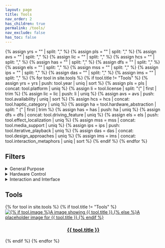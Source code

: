 ```yaml
---
layout: page
title: Tools
nav_order: 2
has_children: true
permalink: /tools/
nav_exclude: false
has_toc: false
---
```

<link rel="stylesheet" href="{{ site.baseurl }}/assets/css/tools-menu.css">

{% assign yrs = "" | split: "," %}
{% assign pls = "" | split: "," %}
{% assign avs = "" | split: "," %}
{% assign lic = "" | split: "," %}
{% assign hcs = "" | split: "," %}
{% assign has = "" | split: "," %}
{% assign dfs = "" | split: "," %}
{% assign els = "" | split: "," %}
{% assign mss = "" | split: "," %}
{% assign ips = "" | split: "," %}
{% assign das = "" | split: "," %}
{% assign ims = "" | split: "," %}
{% for tool in site.tools %}
    {% if tool.title != "Tools" %}
        {% assign yrs = yrs | push: tool.year | uniq | sort %}
        {% assign pls = pls | concat: tool.platform | uniq %}
        {% assign li = tool.license | split: "(" | first | trim %}
        {% assign lic = lic | push: li | uniq %}
        {% assign avs = avs | push: tool.availability | uniq | sort %}
        {% assign hcs = hcs | concat: tool.haptic_category | uniq %}
        {% assign ha = tool.hardware_abstraction | split: " (" | first | trim %}
        {% assign has = has | push: ha | uniq %}
        {% assign dfs = dfs | concat: tool.driving_feature | uniq %}
        {% assign els = els | push: tool.effect_localization | uniq %}
        {% assign mss = mss | concat: tool.media_support | uniq %}
        {% assign ips = ips | push: tool.iterative_playback | uniq %}
        {% assign das = das | concat: tool.design_approaches | uniq %}
        {% assign ims = ims | concat: tool.interaction_metaphors | uniq | sort %}
    {% endif %}
{% endfor %}

<section class="filter-section">
    <h2>Filters</h2>
    <details>
        <summary>General Purpose</summary>
        <fieldset>
            <legend>Year Range</legend>
            <div>
                <label>Start Year
                    <input id="start-year" class="filter-input" type="number" min="{{ yrs | first }}" max="{{ yrs | last }}" value="{{ yrs | first }}">
                </label>
            </div>
            <div>
                <label>End Year
                    <input id="end-year" class="filter-input" type="number" min="{{ yrs | first }}" max="{{ yrs | last }}" value="{{ yrs | last }}">
                </label>
            </div>
        </fieldset>
        <fieldset>
        <legend>Platforms (&#x2227;)</legend>
        {% for pl in pls %}
            {% assign tmp = pl | downcase | split: " " | join: "-" | prepend: "pl:" %}
            <div>
                <input class="filter-input filter-input-pl" type="checkbox" id="{{ tmp }}" name="{{ tmp }}" value="{{ tmp }}">
                <label for="{{ tmp }}">{{ pl }}</label>
            </div>
        {% endfor %}
        </fieldset>
        <fieldset>
            <legend>Availability (&#x2228;)</legend>
            {% for av in avs %}
                {% assign tmp = av | split: " " | join: "-" | downcase  | prepend: "av:" %}
                <div>
                    <input class="filter-input filter-input-av" type="checkbox" id="{{ tmp }}" name="{{ tmp }}" value="{{ tmp }}">
                    <label for="{{ tmp }}">{{ av }}</label>
                </div>
            {% endfor %}
        </fieldset>
        <fieldset>
            <legend>Licenses (&#x2228;)</legend>
            {% for li in lic %}
                {% assign tmp = li | split: " " | join: "-" | downcase | prepend: "li:" %}
                <div>
                    <input class="filter-input filter-input-li" type="checkbox" id="{{ tmp }}" name="{{ tmp }}" value="{{ tmp }}">
                    <label for="{{ tmp }}">{{ li }}</label>
                </div>
            {% endfor %}
        </fieldset>
    </details>
    <details>
        <summary>Hardware Control</summary>
        <fieldset>
            <legend>Haptic Category (&#x2228;)</legend>
            {% for hc in hcs %}
                {% assign tmp = hc | replace: "Vibrotactile", "vt" | replace: "Force Feedback", "ff" | replace: "Temperature", "temp" | prepend: "hc:" %}
                <div>
                    <input class="filter-input filter-input-hc" type="checkbox" id="{{ tmp }}" name="{{ tmp }}" value="{{ tmp }}">
                    <label for="{{ tmp }}">{{ hc }}</label>
                </div>
            {% endfor %}
        </fieldset>
        <fieldset>
            <legend>Hardware Abstractions (&#x2228;)</legend>
            {% for ha in has %}
                {% assign tmp = ha | downcase | prepend: "ha:" %}
                <div>
                    <input class="filter-input filter-input-ha" type="checkbox" id="{{ tmp }}" name="{{ tmp }}" value="{{ tmp }}">
                    <label for="{{ tmp }}">{{ ha }}</label>
                </div>
            {% endfor %}
        </fieldset>
    </details>
    <details>
        <summary>Interaction and Interface</summary>
        <fieldset>
            <legend>Driving Feature (&#x2227;)</legend>
            {% for df in dfs %}
                {% assign tmp = df | downcase | prepend: "df:" %}
                <div>
                    <input class="filter-input filter-input-df" type="checkbox" id="{{ tmp }}" name="{{ tmp }}" value="{{ tmp }}">
                    <label for="{{ tmp }}">{{ df }}</label>
                </div>
            {% endfor %}
        </fieldset>
        <fieldset>
            <legend>Effect Localization (&#x2228;)</legend>
            {% for el in els %}
                {% assign tmp = el | downcase | prepend: "el:" %}
                <div>
                    <input class="filter-input filter-input-el" type="checkbox" id="{{ tmp }}" name="{{ tmp }}" value="{{ tmp }}">
                    <label for="{{ tmp }}">{{ el }}</label>
                </div>
            {% endfor %}
        </fieldset>
        <fieldset>
            <legend>Media Support (&#x2228;)</legend>
            {% for ms in mss %}
                {% assign tmp = ms | downcase | prepend: "ms:" %}
                <div>
                    <input class="filter-input filter-input-ms" type="checkbox" id="{{ tmp }}" name="{{ tmp }}" value="{{ tmp }}">
                    <label for="{{ tmp }}">{{ ms }}</label>
                </div>
            {% endfor %}
        </fieldset>
        <fieldset>
            <legend>Iterative Playback (&#x2228;)</legend>
            {% for ip in ips %}
                {% assign tmp = ip | split: " " | join: "-" | downcase | prepend: "ip:" %}
                <div>
                    <input class="filter-input filter-input-ip" type="checkbox" id="{{ tmp }}" name="{{ tmp }}" value="{{ tmp }}">
                    <label for="{{ tmp }}">{{ ip }}</label>
                </div>
            {% endfor %}
        </fieldset>
        <fieldset>
            <legend>Design Approaches (&#x2228;)</legend>
            {% for da in das %}
                {% assign tmp = da | downcase | prepend: "da:" %}
                <div>
                    <input class="filter-input filter-input-da" type="checkbox" id="{{ tmp }}" name="{{ tmp }}" value="{{ tmp }}">
                    <label for="{{ tmp }}">{{ da }}</label>
                </div>
            {% endfor %}
        </fieldset>
        <fieldset>
            <legend>Interaction Metaphors (&#x2228;)</legend>
            {% for im in ims %}
                {% assign tmp = im | downcase | prepend: "im:" %}
                <div>
                    <input class="filter-input filter-input-im" type="checkbox" id="{{ tmp }}" name="{{ tmp }}" value="{{ tmp }}">
                    <label for="{{ tmp }}">{{ im }}</label>
                </div>
            {% endfor %}
        </fieldset>
    </details>
    <script type="text/javascript" src="{{ site.baseurl }}/assets/js/filter.js"></script>
</section>

<section>
<h2>Tools</h2>
<div class="list-section">
{% for tool in site.tools %}
    {% if tool.title != "Tools" %}
    <div class="tools-top-div
            year:{{ tool.year }}
            {% for pl in tool.platform %}pl:{{ pl | downcase | split: " " | join: "-" }} {% endfor %}
            av:{{ tool.availability | split: "(" | first | trim | split: " " | join: "-" | downcase }}
            li:{{ tool.license | split: "(" | first | trim | split: " " | join: "-" | downcase }}
            {% for hc in tool.haptic_category %}hc:{{ hc | replace: "Vibrotactile", "vt" | replace: "Force Feedback", "ff" | replace: "Temperature", "temp" }} {% endfor %}
            ha:{{ tool.hardware_abstraction | split: "(" | first | trim | downcase }}
            {% for df in tool.driving_feature %}df:{{ df | downcase }} {% endfor %}
            el:{{ tool.effect_localization | downcase }}
            {% for ms in tool.media_support %}ms:{{ ms | downcase }} {% endfor %}
            ip:{{ tool.iterative_playback | split: " " | join: "-" | downcase }}
            {% for da in tool.design_approaches %}da:{{ da | downcase }} {% endfor %}
            {% for im in tool.interaction_metaphors %}im:{{ im | downcase }} {% endfor %}
        "><a href="{{ site.baseurl }}{{ tool.url }}">
        <div class="tools-img-div">
            <img src="{{ site.baseurl }}{% if tool.image %}{{ tool.image }}{% else %}/assets/tools/unknown.png{% endif %}"
                alt="{% if tool.image %}A image showing {{ tool.title }}.{% else %}A placeholder image for {{ tool.title }}.{% endif %}">
        </div>
        <div class="tools-label-div">
            <h3 style="text-align: center;word-wrap: anywhere; white-space: normal;">{{ tool.title }}</h3>
        </div>
    </a></div>
    {% endif %}
{% endfor %}
</div>
</section>
